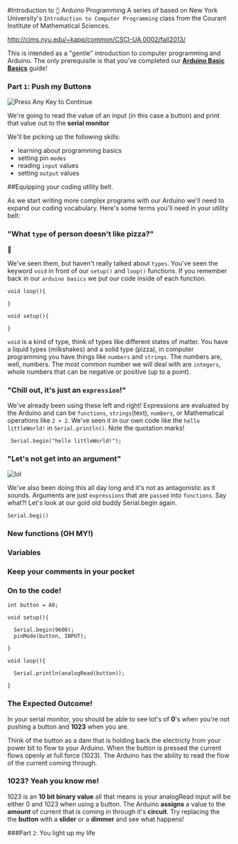 #Introduction to ⧮ Arduino Programming
  A series of based on  New York University's `Introduction to Computer Programming` class from the Courant Institute of Mathematical Sciences.

  http://cims.nyu.edu/~kapp/common/CSCI-UA.0002/fall2013/

  This is intended as a "gentle" introduction to computer programming and Arduino. The only prerequisite is that you've completed our **[Arduino Basic Basics](http://https://github.com/sssyed/arduino-examples/blob/master/intro-to-arduino/getting-started.md)** guide!


### Part `1`: Push my Button~~s~~
  ![Press Any Key to Continue](https://s3.amazonaws.com/lb-spree/spree/products/1339/large/IMG_8511RFLXLR.jpg?1423166125)

  We're going to read the value of an input (in this case a button) and print that value out to the **serial monitor**

  We'll be picking up the following skills:
  - learning about programming basics
  - setting pin `modes`
  - reading `input` values
  - setting `output` values


##Equipping your coding utility belt.

As we start writing more complex programs with our Arduino we'll need to expand our coding vocabulary. Here's some terms you'll need in your
utility belt:

### "What `type` of person doesn't like pizza?"
  🍕

  We've seen them, but haven't really talked about `types`. You've seen the keyword `void` in front of our `setup()` and `loop()` functions. If you remember back in our `arduino basics` we put our code inside of each function.

    void loop(){

    }

    void setup(){

    }

  `void` is a kind of type, think of types like different states of matter. You have a liquid types (milkshakes) and a solid type (pizza), in computer programming you have things like `numbers` and `strings`. The numbers are, well, numbers. The most common number we will deal with are `integers`, whole numbers that can be negative or positive (up to a point).




### "Chill out, it's just an `expression`!"

We've already been using these left and right! Expressions are evaluated by the Arduino and can be `functions`, `strings`(text), `numbers`, or Mathematical operations like `2 + 2`. We've seen it in our own code like the `hello littleWorld!` in `Serial.println()`. Note the quotation marks!

     Serial.begin("hello littleWorld!");


### "Let's not get into an argument"

![lol](http://www.ask-gratitude.com/images/argument5.jpg)

We've also been doing this all day long and it's not as antagonistic as it sounds. Arguments are just `expressions` that are `passed` into `functions`. Say what?! Let's look at our gold old buddy Serial.begin again.

    Serial.begi()

### New functions (OH MY!)

### Variables



### Keep your comments in your pocket

### On to the code!

    int button = A0;

    void setup(){

      Serial.begin(9600);
      pinMode(button, INPUT);

    }

    void loop(){

      Serial.println(analogRead(button));

    }

### The Expected Outcome!

In your serial monitor, you should be able to see lot's of **0**'s when you're not pushing a button and **1023** when you are.

Think of the button as a dam that is holding back the electricty from your power bit to flow to your Arduino. When the button is pressed the current flows openly at full force (1023). The Arduino has the ability to read the flow of the current coming through.

### 1023? Yeah you know me!

1023 is an **10 bit binary value** all that means is your analogRead input will be either 0 and 1023 when using a button. The Arduino **assigns** a value to the **amount** of current that is coming in through it's **circuit**. Try replacing the the **button** with a **slider** or a **dimmer** and see what happens!

###Part `2`: You light up my life
